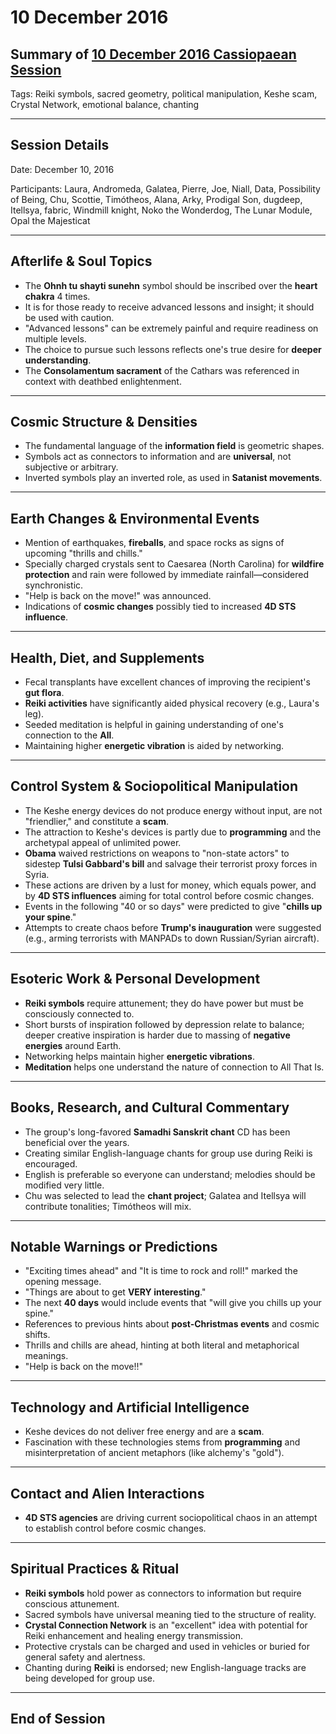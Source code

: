 # 10 December 2016

## Summary of [10 December 2016 Cassiopaean Session](https://cassiopaea.org/forum/threads/session-10-december-2016.43250/#post-690172)

Tags: Reiki symbols, sacred geometry, political manipulation, Keshe scam, Crystal Network, emotional balance, chanting

---

## Session Details

Date: December 10, 2016

Participants: Laura, Andromeda, Galatea, Pierre, Joe, Niall, Data, Possibility of Being, Chu, Scottie, Timótheos, Alana, Arky, Prodigal Son, dugdeep, Itellsya, fabric, Windmill knight, Noko the Wonderdog, The Lunar Module, Opal the Majesticat

---

## Afterlife & Soul Topics

- The **Ohnh tu shayti sunehn** symbol should be inscribed over the **heart chakra** 4 times.
- It is for those ready to receive advanced lessons and insight; it should be used with caution.
- "Advanced lessons" can be extremely painful and require readiness on multiple levels.
- The choice to pursue such lessons reflects one's true desire for **deeper understanding**.
- The **Consolamentum sacrament** of the Cathars was referenced in context with deathbed enlightenment.

---

## Cosmic Structure & Densities

- The fundamental language of the **information field** is geometric shapes.
- Symbols act as connectors to information and are **universal**, not subjective or arbitrary.
- Inverted symbols play an inverted role, as used in **Satanist movements**.

---

## Earth Changes & Environmental Events

- Mention of earthquakes, **fireballs**, and space rocks as signs of upcoming "thrills and chills."
- Specially charged crystals sent to Caesarea (North Carolina) for **wildfire protection** and rain were followed by immediate rainfall—considered synchronistic.
- "Help is back on the move!" was announced.
- Indications of **cosmic changes** possibly tied to increased **4D STS influence**.

---

## Health, Diet, and Supplements

- Fecal transplants have excellent chances of improving the recipient's **gut flora**.
- **Reiki activities** have significantly aided physical recovery (e.g., Laura's leg).
- Seeded meditation is helpful in gaining understanding of one's connection to the **All**.
- Maintaining higher **energetic vibration** is aided by networking.

---

## Control System & Sociopolitical Manipulation

- The Keshe energy devices do not produce energy without input, are not "friendlier," and constitute a **scam**.
- The attraction to Keshe's devices is partly due to **programming** and the archetypal appeal of unlimited power.
- **Obama** waived restrictions on weapons to "non-state actors" to sidestep **Tulsi Gabbard's bill** and salvage their terrorist proxy forces in Syria.
- These actions are driven by a lust for money, which equals power, and by **4D STS influences** aiming for total control before cosmic changes.
- Events in the following "40 or so days" were predicted to give "**chills up your spine**."
- Attempts to create chaos before **Trump's inauguration** were suggested (e.g., arming terrorists with MANPADs to down Russian/Syrian aircraft).

---

## Esoteric Work & Personal Development

- **Reiki symbols** require attunement; they do have power but must be consciously connected to.
- Short bursts of inspiration followed by depression relate to balance; deeper creative inspiration is harder due to massing of **negative energies** around Earth.
- Networking helps maintain higher **energetic vibrations**.
- **Meditation** helps one understand the nature of connection to All That Is.

---

## Books, Research, and Cultural Commentary

- The group's long-favored **Samadhi Sanskrit chant** CD has been beneficial over the years.
- Creating similar English-language chants for group use during Reiki is encouraged.
- English is preferable so everyone can understand; melodies should be modified very little.
- Chu was selected to lead the **chant project**; Galatea and Itellsya will contribute tonalities; Timótheos will mix.

---

## Notable Warnings or Predictions

- "Exciting times ahead" and "It is time to rock and roll!" marked the opening message.
- "Things are about to get **VERY interesting**."
- The next **40 days** would include events that "will give you chills up your spine."
- References to previous hints about **post-Christmas events** and cosmic shifts.
- Thrills and chills are ahead, hinting at both literal and metaphorical meanings.
- "Help is back on the move!!"

---

## Technology and Artificial Intelligence

- Keshe devices do not deliver free energy and are a **scam**.
- Fascination with these technologies stems from **programming** and misinterpretation of ancient metaphors (like alchemy's "gold").

---

## Contact and Alien Interactions

- **4D STS agencies** are driving current sociopolitical chaos in an attempt to establish control before cosmic changes.

---

## Spiritual Practices & Ritual

- **Reiki symbols** hold power as connectors to information but require conscious attunement.
- Sacred symbols have universal meaning tied to the structure of reality.
- **Crystal Connection Network** is an "excellent" idea with potential for Reiki enhancement and healing energy transmission.
- Protective crystals can be charged and used in vehicles or buried for general safety and alertness.
- Chanting during **Reiki** is endorsed; new English-language tracks are being developed for group use.

---

## End of Session